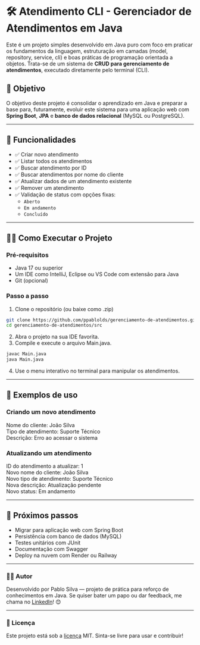 # 🛠️ Atendimento CLI - Gerenciador de Atendimentos em Java

Este é um projeto simples desenvolvido em Java puro com foco em praticar os fundamentos da linguagem, estruturação em camadas (model, repository, service, cli) e boas práticas de programação orientada a objetos. Trata-se de um sistema de **CRUD para gerenciamento de atendimentos**, executado diretamente pelo terminal (CLI).

## 📌 Objetivo

O objetivo deste projeto é consolidar o aprendizado em Java e preparar a base para, futuramente, evoluir este sistema para uma aplicação web com **Spring Boot**, **JPA** e **banco de dados relacional** (MySQL ou PostgreSQL).

---

## 🚀 Funcionalidades

- ✅ Criar novo atendimento
- ✅ Listar todos os atendimentos
- ✅ Buscar atendimento por ID
- ✅ Buscar atendimentos por nome do cliente
- ✅ Atualizar dados de um atendimento existente
- ✅ Remover um atendimento
- ✅ Validação de status com opções fixas:
    - `Aberto`
    - `Em andamento`
    - `Concluído`

---

## 🧑‍💻 Como Executar o Projeto

### Pré-requisitos

- Java 17 ou superior
- Um IDE como IntelliJ, Eclipse ou VS Code com extensão para Java
- Git (opcional)

### Passo a passo

1. Clone o repositório (ou baixe como .zip)

```bash
git clone https://github.com/ppablolds/gerenciamento-de-atendimentos.git
cd gerenciamento-de-atendimentos/src
```

2. Abra o projeto na sua IDE favorita.
3. Compile e execute o arquivo Main.java.
```bash
javac Main.java
java Main.java
```
4. Use o menu interativo no terminal para manipular os atendimentos.

---

## 🧠 Exemplos de uso

### Criando um novo atendimento

Nome do cliente: João Silva<br />
Tipo de atendimento: Suporte Técnico<br />
Descrição: Erro ao acessar o sistema

### Atualizando um atendimento

ID do atendimento a atualizar: 1<br />
Novo nome do cliente: João Silva<br />
Novo tipo de atendimento: Suporte Técnico<br />
Nova descrição: Atualização pendente<br />
Novo status: Em andamento

---

## 🌱 Próximos passos

 - Migrar para aplicação web com Spring Boot 
 - Persistência com banco de dados (MySQL)
 - Testes unitários com JUnit 
 - Documentação com Swagger 
 - Deploy na nuvem com Render ou Railway

---

### 👨‍🎓 Autor

Desenvolvido por Pablo Silva — projeto de prática para reforço de conhecimentos em Java.
Se quiser bater um papo ou dar feedback, me chama no [LinkedIn](https://www.linkedin.com/in/ppablolds/)! 😊

---

### 📄 Licença

Este projeto está sob a [licença](LICENSE) MIT. Sinta-se livre para usar e contribuir!